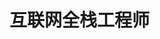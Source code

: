 # 互联网全栈工程师

<br/>

  <Linkcard 
  url="./webapp/vitepress/" 
  title="Vitepress"  
  logo="/blog/icon/vitepress.png"
  />







